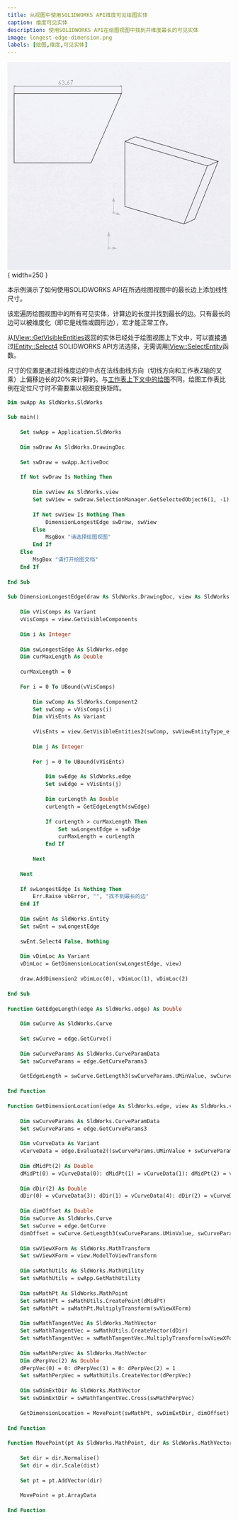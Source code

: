 ```yaml
---
title: 从视图中使用SOLIDWORKS API维度可见绘图实体
caption: 维度可见实体
description: 使用SOLIDWORKS API在绘图视图中找到并维度最长的可见实体
image: longest-edge-dimension.png
labels: [绘图,维度,可见实体]
---
```

![在绘图视图中维度最长的边](longest-edge-dimension.png){ width=250 }

本示例演示了如何使用SOLIDWORKS API在所选绘图视图中的最长边上添加线性尺寸。

该宏遍历绘图视图中的所有可见实体，计算边的长度并找到最长的边。只有最长的边可以被维度化（即它是线性或圆形边），宏才能正常工作。

从[IView::GetVisibleEntities](https://help.solidworks.com/2018/english/api/sldworksapi/solidworks.interop.sldworks~solidworks.interop.sldworks.iview~getvisibleentities.html)返回的实体已经处于绘图视图上下文中，可以直接通过[IEntity::Select4](https://help.solidworks.com/2018/english/api/sldworksapi/solidworks.interop.sldworks~solidworks.interop.sldworks.ientity~select4.html) SOLIDWORKS API方法选择，无需调用[IView::SelectEntity](https://help.solidworks.com/2018/english/api/sldworksapi/solidworks.interop.sldworks~solidworks.interop.sldworks.iview~selectentity.html)函数。

尺寸的位置是通过将维度边的中点在法线曲线方向（切线方向和工作表Z轴的叉乘）上偏移边长的20%来计算的。与[工作表上下文中的绘图](/docs/codestack/solidworks-api/document/drawing/sheet-context-sketch/)不同，绘图工作表比例在定位尺寸时不需要乘以视图变换矩阵。

~~~ vb
Dim swApp As SldWorks.SldWorks

Sub main()

    Set swApp = Application.SldWorks
    
    Dim swDraw As SldWorks.DrawingDoc
    
    Set swDraw = swApp.ActiveDoc
    
    If Not swDraw Is Nothing Then
        
        Dim swView As SldWorks.view
        Set swView = swDraw.SelectionManager.GetSelectedObject6(1, -1)
        
        If Not swView Is Nothing Then
            DimensionLongestEdge swDraw, swView
        Else
            MsgBox "请选择绘图视图"
        End If
    Else
        MsgBox "请打开绘图文档"
    End If
    
End Sub

Sub DimensionLongestEdge(draw As SldWorks.DrawingDoc, view As SldWorks.view)
    
    Dim vVisComps As Variant
    vVisComps = view.GetVisibleComponents
    
    Dim i As Integer
    
    Dim swLongestEdge As SldWorks.edge
    Dim curMaxLength As Double
    
    curMaxLength = 0
    
    For i = 0 To UBound(vVisComps)
        
        Dim swComp As SldWorks.Component2
        Set swComp = vVisComps(i)
        Dim vVisEnts As Variant
        
        vVisEnts = view.GetVisibleEntities2(swComp, swViewEntityType_e.swViewEntityType_Edge)
        
        Dim j As Integer
        
        For j = 0 To UBound(vVisEnts)
            
            Dim swEdge As SldWorks.edge
            Set swEdge = vVisEnts(j)
            
            Dim curLength As Double
            curLength = GetEdgeLength(swEdge)
            
            If curLength > curMaxLength Then
                Set swLongestEdge = swEdge
                curMaxLength = curLength
            End If
            
        Next
        
    Next
    
    If swLongestEdge Is Nothing Then
        Err.Raise vbError, "", "找不到最长的边"
    End If
    
    Dim swEnt As SldWorks.Entity
    Set swEnt = swLongestEdge
    
    swEnt.Select4 False, Nothing
    
    Dim vDimLoc As Variant
    vDimLoc = GetDimensionLocation(swLongestEdge, view)
    
    draw.AddDimension2 vDimLoc(0), vDimLoc(1), vDimLoc(2)
    
End Sub

Function GetEdgeLength(edge As SldWorks.edge) As Double
    
    Dim swCurve As SldWorks.Curve
    
    Set swCurve = edge.GetCurve()
    
    Dim swCurveParams As SldWorks.CurveParamData
    Set swCurveParams = edge.GetCurveParams3
    
    GetEdgeLength = swCurve.GetLength3(swCurveParams.UMinValue, swCurveParams.UMaxValue)
    
End Function

Function GetDimensionLocation(edge As SldWorks.edge, view As SldWorks.view) As Variant
    
    Dim swCurveParams As SldWorks.CurveParamData
    Set swCurveParams = edge.GetCurveParams3
    
    Dim vCurveData As Variant
    vCurveData = edge.Evaluate2((swCurveParams.UMinValue + swCurveParams.UMaxValue) / 2, 2)
    
    Dim dMidPt(2) As Double
    dMidPt(0) = vCurveData(0): dMidPt(1) = vCurveData(1): dMidPt(2) = vCurveData(2)
    
    Dim dDir(2) As Double
    dDir(0) = vCurveData(3): dDir(1) = vCurveData(4): dDir(2) = vCurveData(5)
    
    Dim dimOffset As Double
    Dim swCurve As SldWorks.Curve
    Set swCurve = edge.GetCurve
    dimOffset = swCurve.GetLength3(swCurveParams.UMinValue, swCurveParams.UMaxValue) * 0.2
        
    Dim swViewXForm As SldWorks.MathTransform
    Set swViewXForm = view.ModelToViewTransform
    
    Dim swMathUtils As SldWorks.MathUtility
    Set swMathUtils = swApp.GetMathUtility
    
    Dim swMathPt As SldWorks.MathPoint
    Set swMathPt = swMathUtils.CreatePoint(dMidPt)
    Set swMathPt = swMathPt.MultiplyTransform(swViewXForm)
    
    Dim swMathTangentVec As SldWorks.MathVector
    Set swMathTangentVec = swMathUtils.CreateVector(dDir)
    Set swMathTangentVec = swMathTangentVec.MultiplyTransform(swViewXForm)
    
    Dim swMathPerpVec As SldWorks.MathVector
    Dim dPerpVec(2) As Double
    dPerpVec(0) = 0: dPerpVec(1) = 0: dPerpVec(2) = 1
    Set swMathPerpVec = swMathUtils.CreateVector(dPerpVec)
    
    Dim swDimExtDir As SldWorks.MathVector
    Set swDimExtDir = swMathTangentVec.Cross(swMathPerpVec)
    
    GetDimensionLocation = MovePoint(swMathPt, swDimExtDir, dimOffset)
    
End Function

Function MovePoint(pt As SldWorks.MathPoint, dir As SldWorks.MathVector, dist As Double) As Variant
       
    Set dir = dir.Normalise()
    Set dir = dir.Scale(dist)
    
    Set pt = pt.AddVector(dir)
    
    MovePoint = pt.ArrayData
    
End Function
~~~
